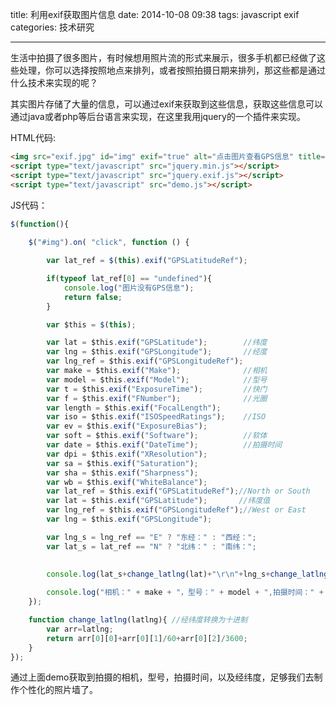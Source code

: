 title: 利用exif获取图片信息
date: 2014-10-08 09:38
tags: javascript exif
categories: 技术研究

---
生活中拍摄了很多图片，有时候想用照片流的形式来展示，很多手机都已经做了这些处理，你可以选择按照地点来排列，或者按照拍摄日期来排列，那这些都是通过什么技术来实现的呢？

其实图片存储了大量的信息，可以通过exif来获取到这些信息，获取这些信息可以通过java或者php等后台语言来实现，在这里我用jquery的一个插件来实现。

<!--more-->

HTML代码:

```html
<img src="exif.jpg" id="img" exif="true" alt="点击图片查看GPS信息" title="tiger" width="500"/>
<script type="text/javascript" src="jquery.min.js"></script>
<script type="text/javascript" src="jquery.exif.js"></script>
<script type="text/javascript" src="demo.js"></script>
```

JS代码：

```javascript
$(function(){
    
    $("#img").on( "click", function () {

        var lat_ref = $(this).exif("GPSLatitudeRef");

        if(typeof lat_ref[0] == "undefined"){
            console.log("图片没有GPS信息");
            return false;
        }

        var $this = $(this);

        var lat = $this.exif("GPSLatitude");        //纬度
        var lng = $this.exif("GPSLongitude");       //经度
        var lng_ref = $this.exif("GPSLongitudeRef");
        var make = $this.exif("Make");              //相机
        var model = $this.exif("Model");            //型号
        var t = $this.exif("ExposureTime");         //快门
        var f = $this.exif("FNumber");              //光圈
        var length = $this.exif("FocalLength");
        var iso = $this.exif("ISOSpeedRatings");    //ISO
        var ev = $this.exif("ExposureBias");
        var soft = $this.exif("Software");          //软体
        var date = $this.exif("DateTime");          //拍摄时间
        var dpi = $this.exif("XResolution");
        var sa = $this.exif("Saturation");
        var sha = $this.exif("Sharpness");
        var wb = $this.exif("WhiteBalance");
        var lat_ref = $this.exif("GPSLatitudeRef");//North or South
        var lat = $this.exif("GPSLatitude");       //纬度值
        var lng_ref = $this.exif("GPSLongitudeRef");//West or East
        var lng = $this.exif("GPSLongitude");

        var lng_s = lng_ref == "E" ? "东经：" : "西经：";
        var lat_s = lat_ref == "N" ? "北纬：" : "南纬：";
        
        
        console.log(lat_s+change_latlng(lat)+"\r\n"+lng_s+change_latlng(lng));

        console.log("相机：" + make + "，型号：" + model + ",拍摄时间：" + date);
    });

    function change_latlng(latlng){ //经纬度转换为十进制     
        var arr=latlng;
        return arr[0][0]+arr[0][1]/60+arr[0][2]/3600;
    }
});
```

通过上面demo获取到拍摄的相机，型号，拍摄时间，以及经纬度，足够我们去制作个性化的照片墙了。


